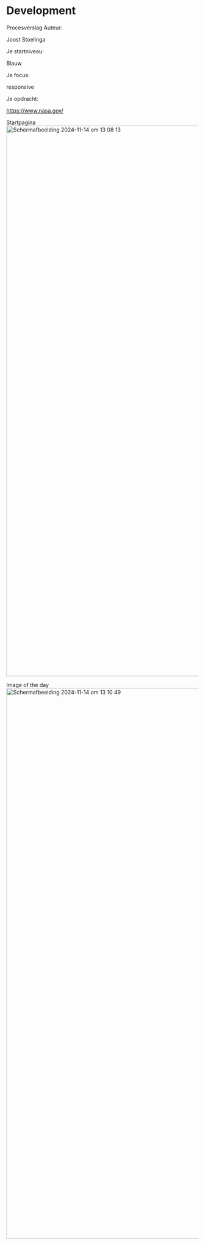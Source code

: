 # Development

Procesverslag
Auteur:

Joost Stoelinga

Je startniveau:

Blauw

Je focus:

responsive

Je opdracht:

https://www.nasa.gov/

Startpagina
<img width="1440" alt="Scherm­afbeelding 2024-11-14 om 13 08 13" src="https://github.com/user-attachments/assets/1c2b5909-4149-49f5-a5f5-16ab0473d1c7">

Image of the day
<img width="1440" alt="Scherm­afbeelding 2024-11-14 om 13 10 49" src="https://github.com/user-attachments/assets/1197cda6-5ed7-47d2-b33e-cf98aa7c6e42">
